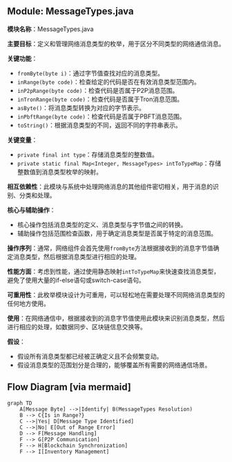 ## Module: MessageTypes.java
**模块名称**：MessageTypes.java

**主要目标**：定义和管理网络消息类型的枚举，用于区分不同类型的网络通信消息。

**关键功能**：
- `fromByte(byte i)`：通过字节值查找对应的消息类型。
- `inRange(byte code)`：检查给定的代码是否在有效消息类型范围内。
- `inP2pRange(byte code)`：检查代码是否属于P2P消息范围。
- `inTronRange(byte code)`：检查代码是否属于Tron消息范围。
- `asByte()`：将消息类型转换为对应的字节表示。
- `inPbftRange(byte code)`：检查代码是否属于PBFT消息范围。
- `toString()`：根据消息类型的不同，返回不同的字符串表示。

**关键变量**：
- `private final int type`：存储消息类型的整数值。
- `private static final Map<Integer, MessageTypes> intToTypeMap`：存储整数值到消息类型枚举的映射。

**相互依赖性**：此模块与系统中处理网络消息的其他组件密切相关，用于消息的识别、分类和处理。

**核心与辅助操作**：
- 核心操作包括消息类型的定义、消息类型与字节值之间的转换。
- 辅助操作包括范围检查函数，用于确定消息类型是否属于特定的消息范围。

**操作序列**：通常，网络组件会首先使用`fromByte`方法根据接收到的消息字节值确定消息类型，然后根据消息类型进行相应的处理。

**性能方面**：考虑到性能，通过使用静态映射`intToTypeMap`来快速查找消息类型，避免了使用大量的if-else语句或switch-case语句。

**可重用性**：此枚举模块设计为可重用，可以轻松地在需要处理不同网络消息类型的任何地方使用。

**使用**：在网络通信中，根据接收到的消息字节值使用此模块来识别消息类型，然后进行相应的处理，如数据同步、区块链信息交换等。

**假设**：
- 假设所有消息类型都已经被正确定义且不会频繁变动。
- 假设消息类型的范围划分是合理的，能够覆盖所有需要的网络通信场景。
## Flow Diagram [via mermaid]
```mermaid
graph TD
    A[Message Byte] -->|Identify| B(MessageTypes Resolution)
    B --> C{Is in Range?}
    C -->|Yes| D[Message Type Identified]
    C -->|No| E[Out of Range Error]
    D --> F[Message Handling]
    F --> G[P2P Communication]
    F --> H[Blockchain Synchronization]
    F --> I[Inventory Management]
```
